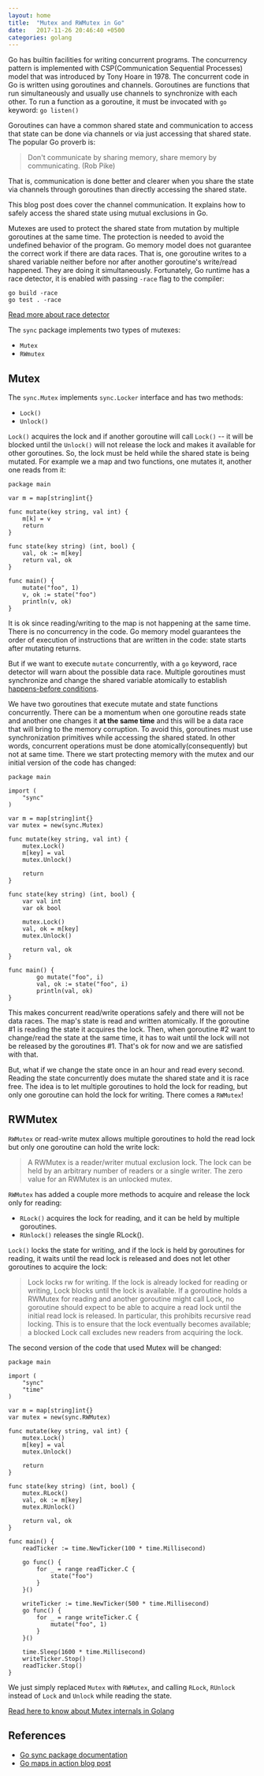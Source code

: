```yaml
---
layout: home
title:  "Mutex and RWMutex in Go"
date:   2017-11-26 20:46:40 +0500
categories: golang
---
```


Go has builtin facilities for writing concurrent programs.
The concurrency pattern is implemented with CSP(Communication Sequential Processes) model that was introduced by Tony Hoare in 1978.
The concurrent code in Go is written using goroutines and channels.
Goroutines are functions that run simultaneously and usually use channels to synchronize with each other.
To run a function as a goroutine, it must be invocated with `go` keyword: `go listen()`

Goroutines can have a common shared state and communication to access that state can be done via channels or via just accessing that shared state.
The popular Go proverb is:
> Don't communicate by sharing memory, share memory by communicating. (Rob Pike)

That is, communication is done better and clearer when you share the state via channels through goroutines than directly accessing the shared state.

This blog post does cover the channel communication.
It explains how to safely access the shared state using mutual exclusions in Go.

Mutexes are used to protect the shared state from mutation by multiple goroutines at the same time.
The protection is needed to avoid the undefined behavior of the program.
Go memory model does not guarantee the correct work if there are data races.
That is, one goroutine writes to a shared variable neither before nor after another goroutine's write/read happened. They are doing it simultaneously.
Fortunately, Go runtime has a race detector, it is enabled with passing `-race` flag to the compiler:

```Golang
go build -race
go test . -race
```

[Read more about race detector](https://golang.org/doc/articles/race_detector.html)

The `sync` package implements two types of mutexes:

* `Mutex`
* `RWmutex`

## Mutex

The `sync.Mutex` implements `sync.Locker` interface and has two methods:

* `Lock()`
* `Unlock()`

`Lock()` acquires the lock and if another goroutine will call `Lock()` -- it will be blocked
until the `Unlock()` will not release the lock and makes it available for other goroutines.
So, the lock must be held while the shared state is being mutated.
For example we a map and two functions, one mutates it, another one reads from it:

```Golang
package main

var m = map[string]int{}

func mutate(key string, val int) {
    m[k] = v
    return
}

func state(key string) (int, bool) {
    val, ok := m[key]
    return val, ok
}

func main() {
    mutate("foo", 1)
    v, ok := state("foo")
    println(v, ok)
}
```

It is ok since reading/writing to the map is not happening at the same time. There is no concurrency in the code.
Go memory model guarantees the order of execution of instructions that are written in the code:
state starts after mutating returns.

But if we want to execute `mutate` concurrently, with a `go` keyword, race detector will warn about the possible data race.
Multiple goroutines must synchronize and change the shared variable atomically to establish [happens-before conditions](https://golang.org/ref/mem#tmp_2).

We have two goroutines that execute mutate and state functions concurrently.
There can be a momentum when one goroutine reads state and another one changes it **at the same time**
and this will be a data race that will bring to the memory corruption.
To avoid this, goroutines must use synchronization primitives while accessing the shared stated.
In other words, concurrent operations must be done atomically(consequently) but not at same time.
There we start protecting memory with the mutex and our initial version of the code has changed:

```Golang
package main

import (
    "sync"
)

var m = map[string]int{}
var mutex = new(sync.Mutex)

func mutate(key string, val int) {
    mutex.Lock()
    m[key] = val
    mutex.Unlock()

    return
}

func state(key string) (int, bool) {
    var val int
    var ok bool

    mutex.Lock()
    val, ok = m[key]
    mutex.Unlock()

    return val, ok
}

func main() {
        go mutate("foo", i)
        val, ok := state("foo", i)
        println(val, ok)
}
```

This makes concurrent read/write operations safely and there will not be data races.
The map's state is read and written atomically.
If the goroutine #1 is reading the state it acquires the lock.
Then, when goroutine #2 want to change/read the state at the same time,
it has to wait until the lock will not be released by the goroutines #1.
That's ok for now and we are satisfied with that.

But, what if we change the state once in an hour and read every second.
Reading the state concurrently does mutate the shared state and it is race free.
The idea is to let multiple goroutines to hold the lock for reading,
but only one goroutine can hold the lock for writing.
There comes a `RWMutex`!

## RWMutex

`RWMutex` or read-write mutex allows multiple goroutines to hold the read lock but only one goroutine can hold the write lock:

>A RWMutex is a reader/writer mutual exclusion lock. The lock can be held by an arbitrary number of readers or a single writer. The zero value for an RWMutex is an unlocked mutex.

`RWMutex` has added a couple more methods to acquire and release the lock only for reading:

* `RLock()` acquires the lock for reading, and it can be held by multiple goroutines.
* `RUnlock()` releases the single RLock().

`Lock()` locks the state for writing, and if the lock is held by goroutines for reading,
it waits until the read lock is released and does not let other goroutines to acquire the lock:

>Lock locks rw for writing. If the lock is already locked for reading or writing, Lock blocks until the lock is available.
>If a goroutine holds a RWMutex for reading and another goroutine might call Lock, no goroutine should expect to be able to acquire a read lock until the initial read lock is released. In particular, this prohibits recursive read locking. This is to ensure that the lock eventually becomes available; a blocked Lock call excludes new readers from acquiring the lock.

The second version of the code that used Mutex will be changed:

```Golang
package main

import (
    "sync"
    "time"
)

var m = map[string]int{}
var mutex = new(sync.RWMutex)

func mutate(key string, val int) {
    mutex.Lock()
    m[key] = val
    mutex.Unlock()

    return
}

func state(key string) (int, bool) {
    mutex.RLock()
    val, ok := m[key]
    mutex.RUnlock()

    return val, ok
}

func main() {
    readTicker := time.NewTicker(100 * time.Millisecond)

    go func() {
        for _ = range readTicker.C {
            state("foo")
        }
    }()

    writeTicker := time.NewTicker(500 * time.Millisecond)
    go func() {
        for _ = range writeTicker.C {
            mutate("foo", 1)
        }
    }()

    time.Sleep(1600 * time.Millisecond)
    writeTicker.Stop()
    readTicker.Stop()
}
```

We just simply replaced `Mutex` with `RWMutex`, and calling `RLock`, `RUnlock` instead of `Lock` and `Unlock` while reading the state.

[Read here to know about Mutex internals in Golang](https://medium.com/golangspec/sync-rwmutex-ca6c6c3208a0)

## References

* [Go sync package documentation](https://godoc.org/sync)
* [Go maps in action blog post](https://blog.golang.org/go-maps-in-action#TOC_6.)